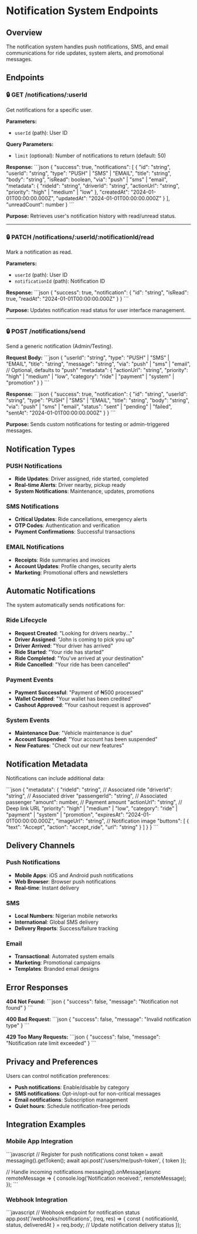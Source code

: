 # Notification System Endpoints

## Overview
The notification system handles push notifications, SMS, and email communications for ride updates, system alerts, and promotional messages.

## Endpoints

### 🔒 GET /notifications/:userId
Get notifications for a specific user.

**Parameters:**
- `userId` (path): User ID

**Query Parameters:**
- `limit` (optional): Number of notifications to return (default: 50)

**Response:**
\`\`\`json
{
  "success": true,
  "notifications": [
    {
      "id": "string",
      "userId": "string",
      "type": "PUSH" | "SMS" | "EMAIL",
      "title": "string",
      "body": "string",
      "isRead": boolean,
      "via": "push" | "sms" | "email",
      "metadata": {
        "rideId": "string",
        "driverId": "string",
        "actionUrl": "string",
        "priority": "high" | "medium" | "low"
      },
      "createdAt": "2024-01-01T00:00:00.000Z",
      "updatedAt": "2024-01-01T00:00:00.000Z"
    }
  ],
  "unreadCount": number
}
\`\`\`

**Purpose:** Retrieves user's notification history with read/unread status.

---

### 🔒 PATCH /notifications/:userId/:notificationId/read
Mark a notification as read.

**Parameters:**
- `userId` (path): User ID
- `notificationId` (path): Notification ID

**Response:**
\`\`\`json
{
  "success": true,
  "notification": {
    "id": "string",
    "isRead": true,
    "readAt": "2024-01-01T00:00:00.000Z"
  }
}
\`\`\`

**Purpose:** Updates notification read status for user interface management.

---

### 🔒 POST /notifications/send
Send a generic notification (Admin/Testing).

**Request Body:**
\`\`\`json
{
  "userId": "string",
  "type": "PUSH" | "SMS" | "EMAIL",
  "title": "string",
  "message": "string",
  "via": "push" | "sms" | "email", // Optional, defaults to "push"
  "metadata": {
    "actionUrl": "string",
    "priority": "high" | "medium" | "low",
    "category": "ride" | "payment" | "system" | "promotion"
  }
}
\`\`\`

**Response:**
\`\`\`json
{
  "success": true,
  "notification": {
    "id": "string",
    "userId": "string",
    "type": "PUSH" | "SMS" | "EMAIL",
    "title": "string",
    "body": "string",
    "via": "push" | "sms" | "email",
    "status": "sent" | "pending" | "failed",
    "sentAt": "2024-01-01T00:00:00.000Z"
  }
}
\`\`\`

**Purpose:** Sends custom notifications for testing or admin-triggered messages.

## Notification Types

### PUSH Notifications
- **Ride Updates**: Driver assigned, ride started, completed
- **Real-time Alerts**: Driver nearby, pickup ready
- **System Notifications**: Maintenance, updates, promotions

### SMS Notifications
- **Critical Updates**: Ride cancellations, emergency alerts
- **OTP Codes**: Authentication and verification
- **Payment Confirmations**: Successful transactions

### EMAIL Notifications
- **Receipts**: Ride summaries and invoices
- **Account Updates**: Profile changes, security alerts
- **Marketing**: Promotional offers and newsletters

## Automatic Notifications

The system automatically sends notifications for:

### Ride Lifecycle
- **Request Created**: "Looking for drivers nearby..."
- **Driver Assigned**: "John is coming to pick you up"
- **Driver Arrived**: "Your driver has arrived"
- **Ride Started**: "Your ride has started"
- **Ride Completed**: "You've arrived at your destination"
- **Ride Cancelled**: "Your ride has been cancelled"

### Payment Events
- **Payment Successful**: "Payment of ₦500 processed"
- **Wallet Credited**: "Your wallet has been credited"
- **Cashout Approved**: "Your cashout request is approved"

### System Events
- **Maintenance Due**: "Vehicle maintenance is due"
- **Account Suspended**: "Your account has been suspended"
- **New Features**: "Check out our new features"

## Notification Metadata

Notifications can include additional data:

\`\`\`json
{
  "metadata": {
    "rideId": "string", // Associated ride
    "driverId": "string", // Associated driver
    "passengerId": "string", // Associated passenger
    "amount": number, // Payment amount
    "actionUrl": "string", // Deep link URL
    "priority": "high" | "medium" | "low",
    "category": "ride" | "payment" | "system" | "promotion",
    "expiresAt": "2024-01-01T00:00:00.000Z",
    "imageUrl": "string", // Notification image
    "buttons": [
      {
        "text": "Accept",
        "action": "accept_ride",
        "url": "string"
      }
    ]
  }
}
\`\`\`

## Delivery Channels

### Push Notifications
- **Mobile Apps**: iOS and Android push notifications
- **Web Browser**: Browser push notifications
- **Real-time**: Instant delivery

### SMS
- **Local Numbers**: Nigerian mobile networks
- **International**: Global SMS delivery
- **Delivery Reports**: Success/failure tracking

### Email
- **Transactional**: Automated system emails
- **Marketing**: Promotional campaigns
- **Templates**: Branded email designs

## Error Responses

**404 Not Found:**
\`\`\`json
{
  "success": false,
  "message": "Notification not found"
}
\`\`\`

**400 Bad Request:**
\`\`\`json
{
  "success": false,
  "message": "Invalid notification type"
}
\`\`\`

**429 Too Many Requests:**
\`\`\`json
{
  "success": false,
  "message": "Notification rate limit exceeded"
}
\`\`\`

## Privacy and Preferences

Users can control notification preferences:
- **Push notifications**: Enable/disable by category
- **SMS notifications**: Opt-in/opt-out for non-critical messages
- **Email notifications**: Subscription management
- **Quiet hours**: Schedule notification-free periods

## Integration Examples

### Mobile App Integration
\`\`\`javascript
// Register for push notifications
const token = await messaging().getToken();
await api.post('/users/me/push-token', { token });

// Handle incoming notifications
messaging().onMessage(async remoteMessage => {
  console.log('Notification received:', remoteMessage);
});
\`\`\`

### Webhook Integration
\`\`\`javascript
// Webhook endpoint for notification status
app.post('/webhooks/notifications', (req, res) => {
  const { notificationId, status, deliveredAt } = req.body;
  // Update notification delivery status
});
